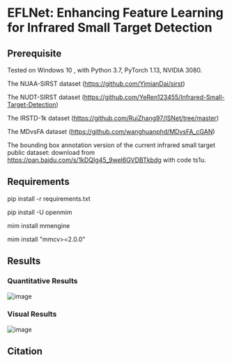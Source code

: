 # EFLNet: Enhancing Feature Learning for Infrared Small Target Detection
## Prerequisite

Tested on Windows 10 , with Python 3.7, PyTorch 1.13, NVIDIA 3080.

The NUAA-SIRST dataset (https://github.com/YimianDai/sirst)

The NUDT-SIRST dataset (https://github.com/YeRen123455/Infrared-Small-Target-Detection)

The IRSTD-1k dataset (https://github.com/RuiZhang97/ISNet/tree/master)

The MDvsFA dataset (https://github.com/wanghuanphd/MDvsFA_cGAN)

The bounding box annotation version of the current infrared small target public dataset: download from https://pan.baidu.com/s/1kDQIg45_9wel6GVDBTkbdg with code ts1u.

## Requirements
  pip install -r requirements.txt
 
  pip install -U openmim
  
  mim install mmengine
  
  mim install "mmcv>=2.0.0"

## Results 
### Quantitative Results
![image](https://github.com/yang19950411/infrared-small-target/blob/main/Quantitative%20Results.png)

### Visual Results
![image](https://github.com/yang19950411/infrared-small-target/blob/main/Visual%20Results.png)

## Citation

